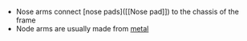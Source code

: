 - Nose arms connect [nose pads]([[Nose pad]]) to the chassis of the frame
- Node arms are usually made from [metal]([[Metal]])